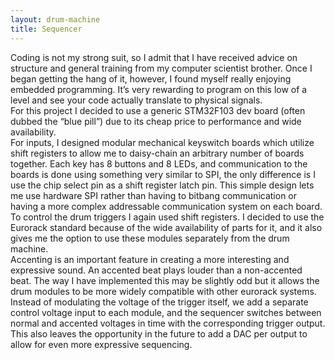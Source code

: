 ```yaml
---
layout: drum-machine
title: Sequencer
---
```


Coding is not my strong suit, so I admit that I have received advice on structure and general training from my computer scientist brother. Once I began getting the hang of it, however, I found myself really enjoying embedded programming. It’s very rewarding to program on this low of a level and see your code actually translate to physical signals.  
For this project I decided to use a generic STM32F103 dev board (often dubbed the “blue pill”) due to its cheap price to performance and wide availability.   
For inputs, I designed modular mechanical keyswitch boards which utilize shift registers to allow me to daisy-chain an arbitrary number of boards together. Each key has 8 buttons and 8 LEDs, and communication to the boards is done using something very similar to SPI, the only difference is I use the chip select pin as a shift register latch pin. This simple design lets me use hardware SPI rather than having to bitbang communication or having a more complex addressable communication system on each board.  
To control the drum triggers I again used shift registers. I decided to use the Eurorack standard because of the wide availability of parts for it, and it also gives me the option to use these modules separately from the drum machine.  
Accenting is an important feature in creating a more interesting and expressive sound. An accented beat plays louder than a non-accented beat. The way I have implemented this may be slightly odd but it allows the drum modules to be more widely compatible with other eurorack systems. Instead of modulating the voltage of the trigger itself, we add a separate control voltage input to each module, and the sequencer switches between normal and accented voltages in time with the corresponding trigger output. This also leaves the opportunity in the future to add a DAC per output to allow for even more expressive sequencing.  
